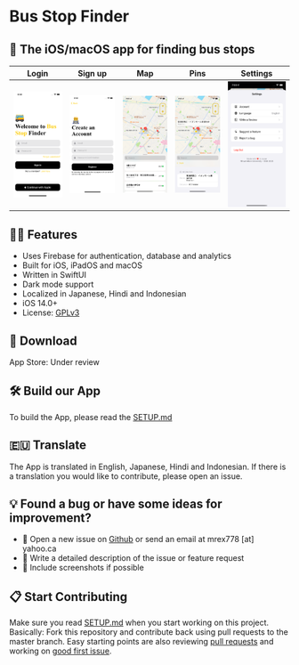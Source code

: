 # Bus Stop Finder

## 📱 The iOS/macOS app for finding bus stops

| Login  | Sign up   | Map    | Pins  | Settings  |
| ------------ | ------------ | ------------ | -------------- | ----------- |
| ![Login](Images/en_01.png) | ![Sign up](Images/en_02.png) | ![Map](Images/en_03.png) | ![Pins](Images/en_04.png) | ![Login](Images/en_05.png) |

## 🧙‍♂️ Features

* Uses Firebase for authentication, database and analytics
* Built for iOS, iPadOS and macOS
* Written in SwiftUI
* Dark mode support
* Localized in Japanese, Hindi and Indonesian
* iOS 14.0+
* License: [GPLv3](https://github.com/iarata/bus-stop-finder/LICENSE)

## 📲 Download

App Store: Under review

## 🛠 Build our App

To build the App, please read the [SETUP.md](https://github.com/iarata/bus-stop-finder/blob/master/SETUP.md)

## 🇪🇺 Translate

The App is translated in English, Japanese, Hindi and Indonesian. If there is a translation you would like to contribute, please open an issue.

## 💡 Found a bug or have some ideas for improvement?

* 💬 Open a new issue on [Github](https://github.com/iarata/bus-stop-finder/issues/new) or send an email at mrex778 [at] yahoo.ca
* 📝 Write a detailed description of the issue or feature request
* 📌 Include screenshots if possible

## 📋 Start Contributing

Make sure you read [SETUP.md](https://github.com/iarata/bus-stop-finder/blob/master/SETUP.md) when you start working on this project. Basically: Fork this repository and contribute back using pull requests to the master branch.
Easy starting points are also reviewing [pull requests](https://github.com/iarata/bus-stop-finder/pulls) and working on [good first issue](https://github.com/iarata/bus-stop-finder/labelsgood%20first%20issue).
